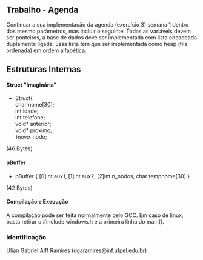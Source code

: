 ## Trabalho - Agenda 
Continuar a sua implementação da agenda (exercício 3) semana 1 dentro dos mesmo parâmetros, mas incluir o seguinte.
Todas as variáveis devem ser ponteiros, a base de dados deve ser implementada com lista encadeada duplamente ligada. Essa lista tem que ser implementada como heap (fila ordenada) em ordem alfabética.

## Estruturas Internas

#### Struct "Imaginária"
 * Struct{       
  char nome[30];  
  int idade;  
  int telefone;  
  void* anterior;  
  void* proximo;  
  }novo_nodo;  
          
  (46 Bytes)
 
 #### pBuffer
 * pBuffer { [0]int aux1, [1]int aux2, [2]int n_nodos, char tempnome[30] }  

 (42 Bytes)

 #### Compilação e Execução
 A compilação pode ser feita normalmente pelo GCC. Em caso de linux, basta retirar o #include windows.h e a primeira linha do main(). 
 
 ### Identificação
 Ulian Gabriel Alff Ramires (ugaramires@inf.ufpel.edu.br)

